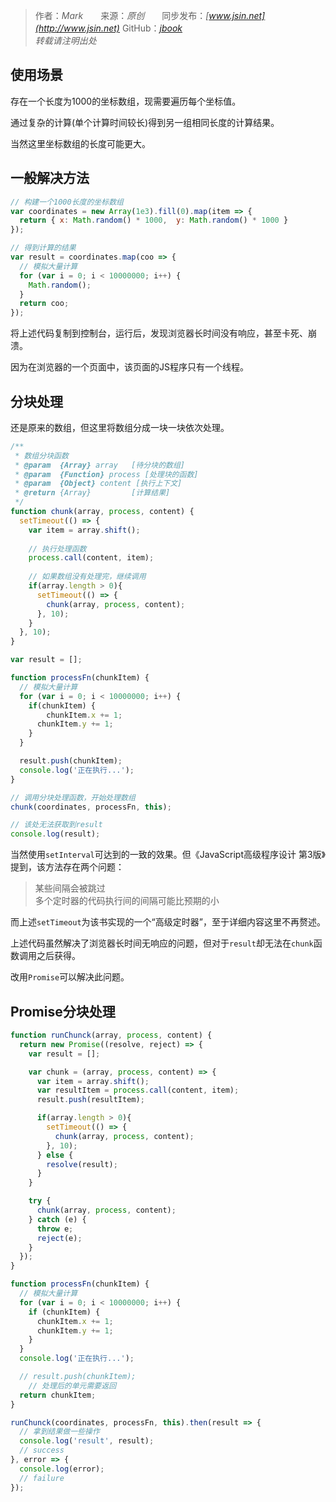 > 作者：*Mark*　　来源：*原创*　　同步发布：*[www.jsin.net](http://www.jsin.net)*  GitHub：*[jbook](https://github.com/15088134140/jbook/tree/master/doc)*  
> *转载请注明出处*

## 使用场景
存在一个长度为1000的坐标数组，现需要遍历每个坐标值。

通过复杂的计算(单个计算时间较长)得到另一组相同长度的计算结果。

当然这里坐标数组的长度可能更大。

## 一般解决方法
```js
// 构建一个1000长度的坐标数组
var coordinates = new Array(1e3).fill(0).map(item => {
  return { x: Math.random() * 1000,  y: Math.random() * 1000 }
});

// 得到计算的结果
var result = coordinates.map(coo => {
  // 模拟大量计算
  for (var i = 0; i < 10000000; i++) {
    Math.random();
  }
  return coo;
});
```
将上述代码复制到控制台，运行后，发现浏览器长时间没有响应，甚至卡死、崩溃。

因为在浏览器的一个页面中，该页面的JS程序只有一个线程。

## 分块处理
还是原来的数组，但这里将数组分成一块一块依次处理。
```js
/**
 * 数组分块函数
 * @param  {Array} array   [待分块的数组]
 * @param  {Function} process [处理块的函数]
 * @param  {Object} content [执行上下文]
 * @return {Array}         [计算结果]
 */
function chunk(array, process, content) {
  setTimeout(() => {
    var item = array.shift();
    
    // 执行处理函数
    process.call(content, item);
    
    // 如果数组没有处理完，继续调用
    if(array.length > 0){
      setTimeout(() => {
        chunk(array, process, content);
      }, 10);
    }
  }, 10);
}

var result = [];

function processFn(chunkItem) {
  // 模拟大量计算
  for (var i = 0; i < 10000000; i++) {
    if(chunkItem) {
    	chunkItem.x += 1;
      chunkItem.y += 1;
    }
  }

  result.push(chunkItem);
  console.log('正在执行...');
}

// 调用分块处理函数，开始处理数组
chunk(coordinates, processFn, this);

// 该处无法获取到result
console.log(result);
```
当然使用`setInterval`可达到的一致的效果。但《JavaScript高级程序设计 第3版》提到，该方法存在两个问题：

> 某些间隔会被跳过   
> 多个定时器的代码执行间的间隔可能比预期的小

而上述`setTimeout`为该书实现的一个“高级定时器”，至于详细内容这里不再赘述。

上述代码虽然解决了浏览器长时间无响应的问题，但对于`result`却无法在`chunk`函数调用之后获得。

改用`Promise`可以解决此问题。

## Promise分块处理

```js
function runChunck(array, process, content) {
  return new Promise((resolve, reject) => {
    var result = [];

    var chunk = (array, process, content) => {
      var item = array.shift();
      var resultItem = process.call(content, item);
      result.push(resultItem);

      if(array.length > 0){
        setTimeout(() => {
          chunk(array, process, content);
        }, 10);
      } else {
        resolve(result);
      }
    }

    try {
      chunk(array, process, content);
    } catch (e) {
      throw e;
      reject(e);
    }
  });
}

function processFn(chunkItem) {
  // 模拟大量计算
  for (var i = 0; i < 10000000; i++) {
    if (chunkItem) {
      chunkItem.x += 1;
      chunkItem.y += 1;
    }
  }
  console.log('正在执行...');

  // result.push(chunkItem);
 	// 处理后的单元需要返回 
  return chunkItem;
}

runChunck(coordinates, processFn, this).then(result => {
  // 拿到结果做一些操作
  console.log('result', result);
  // success
}, error => {
  console.log(error);
  // failure
});
```
